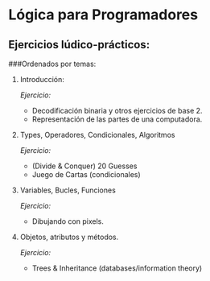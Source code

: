 Lógica para Programadores
=======================


Ejercicios lúdico-prácticos: 
---------------------------

###Ordenados por temas: 

1. Introducción:

    *Ejercicio:* 
    - Decodificación binaria y otros ejercicios de base 2. 
    - Representación de las partes de una computadora. 

2. Types, Operadores, Condicionales, Algoritmos

    *Ejercicio:* 
    - (Divide & Conquer) 20 Guesses
    - Juego de Cartas (condicionales)

3. Variables, Bucles, Funciones

    *Ejercicio:*
    - Dibujando con pixels.

4. Objetos, atributos y métodos.

    *Ejercicio:*
    - Trees & Inheritance (databases/information theory)







